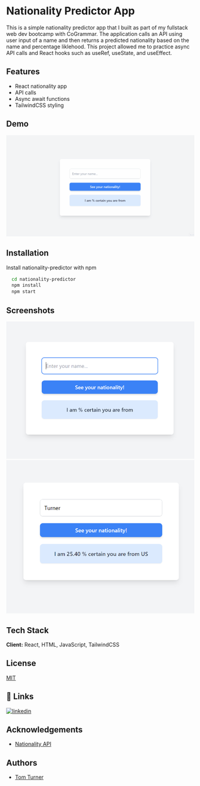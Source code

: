 
# Nationality Predictor App  

This is a simple nationality predictor app that I built as part of my fullstack web dev bootcamp with CoGrammar. The application calls an API using user input of a name and then returns a predicted nationality based on the name and percentage liklehood. This project allowed me to practice async API calls and React hooks such as useRef, useState, and useEffect. 


## Features

- React nationality app
- API calls
- Async await functions
- TailwindCSS styling


## Demo

![App Demo](https://github.com/tdt13/nationality-predicter/blob/master/nationality_predictor_app.gif?raw=true)

## Installation

Install nationality-predictor with npm

```bash
  cd nationality-predictor
  npm install
  npm start
```
    
## Screenshots

![App Screenshot](https://github.com/tdt13/nationality-predicter/blob/master/app_screenshot_1.PNG?raw=true)
![App Screenshot](https://github.com/tdt13/nationality-predicter/blob/master/app_screenshot_2.PNG?raw=true)


## Tech Stack

**Client:** React, HTML, JavaScript, TailwindCSS




## License

[MIT](https://choosealicense.com/licenses/mit/)


## 🔗 Links
[![linkedin](https://img.shields.io/badge/linkedin-0A66C2?style=for-the-badge&logo=linkedin&logoColor=white)](https://www.linkedin.com/in/thomas-turner-university-of-leeds-crystallisation/)



## Acknowledgements

 - [Nationality API](https://nationalize.io/)
 


## Authors

- [Tom Turner](https://www.github.com/tdt13)

